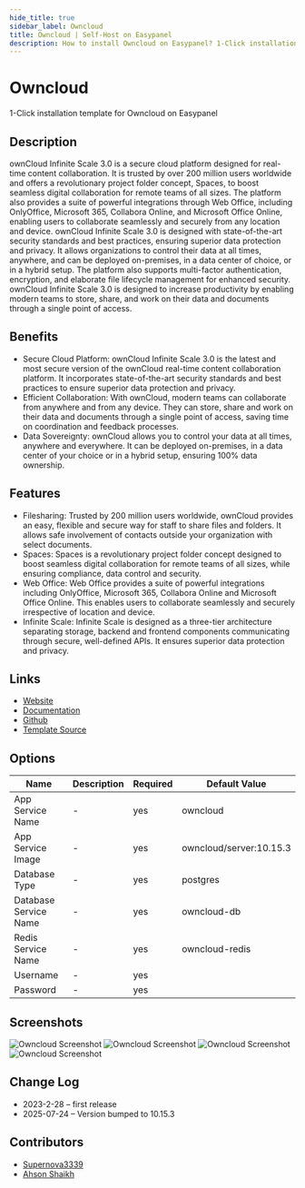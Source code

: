 ```yaml
---
hide_title: true
sidebar_label: Owncloud
title: Owncloud | Self-Host on Easypanel
description: How to install Owncloud on Easypanel? 1-Click installation template for Owncloud on Easypanel
---
```


<!-- generated -->

# Owncloud

1-Click installation template for Owncloud on Easypanel

## Description

ownCloud Infinite Scale 3.0 is a secure cloud platform designed for real-time content collaboration. It is trusted by over 200 million users worldwide and offers a revolutionary project folder concept, Spaces, to boost seamless digital collaboration for remote teams of all sizes. The platform also provides a suite of powerful integrations through Web Office, including OnlyOffice, Microsoft 365, Collabora Online, and Microsoft Office Online, enabling users to collaborate seamlessly and securely from any location and device. ownCloud Infinite Scale 3.0 is designed with state-of-the-art security standards and best practices, ensuring superior data protection and privacy. It allows organizations to control their data at all times, anywhere, and can be deployed on-premises, in a data center of choice, or in a hybrid setup. The platform also supports multi-factor authentication, encryption, and elaborate file lifecycle management for enhanced security. ownCloud Infinite Scale 3.0 is designed to increase productivity by enabling modern teams to store, share, and work on their data and documents through a single point of access.

## Benefits

- Secure Cloud Platform: ownCloud Infinite Scale 3.0 is the latest and most secure version of the ownCloud real-time content collaboration platform. It incorporates state-of-the-art security standards and best practices to ensure superior data protection and privacy.
- Efficient Collaboration: With ownCloud, modern teams can collaborate from anywhere and from any device. They can store, share and work on their data and documents through a single point of access, saving time on coordination and feedback processes.
- Data Sovereignty: ownCloud allows you to control your data at all times, anywhere and everywhere. It can be deployed on-premises, in a data center of your choice or in a hybrid setup, ensuring 100% data ownership.

## Features

- Filesharing: Trusted by 200 million users worldwide, ownCloud provides an easy, flexible and secure way for staff to share files and folders. It allows safe involvement of contacts outside your organization with select documents.
- Spaces: Spaces is a revolutionary project folder concept designed to boost seamless digital collaboration for remote teams of all sizes, while ensuring compliance, data control and security.
- Web Office: Web Office provides a suite of powerful integrations including OnlyOffice, Microsoft 365, Collabora Online and Microsoft Office Online. This enables users to collaborate seamlessly and securely irrespective of location and device.
- Infinite Scale: Infinite Scale is designed as a three-tier architecture separating storage, backend and frontend components communicating through secure, well-defined APIs. It ensures superior data protection and privacy.

## Links

- [Website](https://owncloud.com/)
- [Documentation](https://doc.owncloud.com/)
- [Github](https://github.com/owncloud/core)
- [Template Source](https://github.com/easypanel-io/templates/tree/main/templates/owncloud)

## Options

Name | Description | Required | Default Value
-|-|-|-
App Service Name | - | yes | owncloud
App Service Image | - | yes | owncloud/server:10.15.3
Database Type | - | yes | postgres
Database Service Name | - | yes | owncloud-db
Redis Service Name | - | yes | owncloud-redis
Username | - | yes | 
Password | - | yes | 

## Screenshots

![Owncloud Screenshot](./assets/screenshot1.png)
![Owncloud Screenshot](./assets/screenshot2.png)
![Owncloud Screenshot](./assets/screenshot3.png)
![Owncloud Screenshot](./assets/screenshot4.png)

## Change Log

- 2023-2-28 – first release
- 2025-07-24 – Version bumped to 10.15.3

## Contributors

- [Supernova3339](https://github.com/supernova3339)
- [Ahson Shaikh](https://github.com/Ahson-Shaikh)
